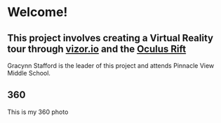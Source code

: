 # Welcome!
## This project involves creating a Virtual Reality tour through [vizor.io](https://vizor.io/projects) and the [Oculus Rift](https://www.oculus.com/rift/)
 Gracynn Stafford is the leader of this project and attends Pinnacle View Middle School.
 
 ## 360

This is my 360 photo

<script src='//vizor.io/static/scripts/vizor-360-embed.js' data-vizorurl='//vizor.io/embed/gspvms1027/outside-photo---test'></script>
